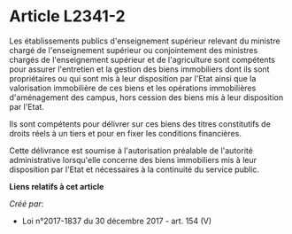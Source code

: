 # Article L2341-2

Les établissements publics d'enseignement supérieur relevant du ministre chargé de l'enseignement supérieur ou conjointement
des ministres chargés de l'enseignement supérieur et de l'agriculture sont compétents pour assurer l'entretien et la gestion
des biens immobiliers dont ils sont propriétaires ou qui sont mis à leur disposition par l'Etat ainsi que la valorisation
immobilière de ces biens et les opérations immobilières d'aménagement des campus, hors cession des biens mis à leur
disposition par l'Etat.

Ils sont compétents pour délivrer sur ces biens des titres constitutifs de droits réels à un tiers et pour en fixer les
conditions financières.

Cette délivrance est soumise à l'autorisation préalable de l'autorité administrative lorsqu'elle concerne des biens
immobiliers mis à leur disposition par l'Etat et nécessaires à la continuité du service public.

**Liens relatifs à cet article**

_Créé par_:

  - Loi n°2017-1837 du 30 décembre 2017 - art. 154 (V)
